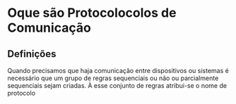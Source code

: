 # Oque são Protocolocolos de Comunicação
## Definições
<div class="regular">
Quando precisamos que haja comunicação entre dispositivos ou sistemas é necessário que um grupo de regras sequenciais ou não ou parcialmente sequenciais sejam criadas. À esse conjunto de regras atribui-se o nome de protocolo
</div>
